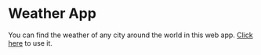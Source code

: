 # Weather App
You can find the weather of any city around the world in this web app.
[Click here](alfie-weather-app.netlify.app) to use it.
